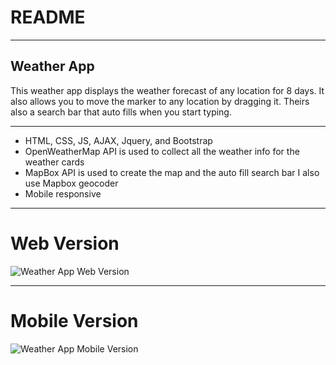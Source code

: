 # README
___
## Weather App
This weather app displays the weather forecast of any location for 8 days. It also allows you to move the marker to any location by dragging it. Theirs also a search bar that auto fills when you start typing.
___

<ul>
<li>HTML, CSS, JS, AJAX, Jquery, and Bootstrap</li>
<li>OpenWeatherMap API is used to collect all the weather info for the weather cards</li>
<li>MapBox API is used to create the map and the auto fill search bar I also use Mapbox geocoder</li>
<li>Mobile responsive</li>
</ul>

---

# Web Version

![Weather App Web Version](https://media.giphy.com/media/mWn7pjJbBuVbK3iJ3e/giphy.gif)

---
# Mobile Version

![Weather App Mobile Version](https://media.giphy.com/media/lDd0dGHG8QGs1a6TgT/giphy.gif)